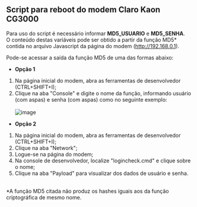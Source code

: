 ## Script para reboot do modem Claro Kaon CG3000

Para uso do script é necessário informar **MD5_USUARIO** e **MD5_SENHA**.<br>
O conteúdo destas variáveis pode ser obtido a partir da função MD5* contida no arquivo Javascript da página do modem (http://192.168.0.1).

Pode-se acessar a saída da função MD5 de uma das formas abaixo:

- **Opção 1**
1. Na página inicial do modem, abra as ferramentas de desenvolvedor (CTRL+SHIFT+I);
2. Clique na aba "Console" e digite o nome da função, informando usuário (com aspas) e senha (com aspas) como no seguinte exemplo:<br><br>
   ![image](https://user-images.githubusercontent.com/43688750/184453309-4be7f8fa-4253-414b-aa75-01cffe98333d.png)

- **Opção 2**
1. Na página inicial do modem, abra as ferramentas de desenvolvedor (CTRL+SHIFT+I);
2. Clique na aba "Network";
3. Logue-se na página do modem;
4. Na console de desenvolvedor, localize "logincheck.cmd" e clique sobre o nome;
5. Clique na aba "Payload" para visualizar dos dados de usuário e senha.

<br>
*A função MD5 citada não produz os hashes iguais aos da função criptográfica de mesmo nome. 

